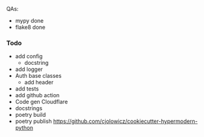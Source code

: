 QAs:

- mypy done
- flake8 done

### Todo

- add config
  - docstring
- add logger
- Auth base classes
  - add header
- add tests
- add github action
- Code gen Cloudflare
- docstrings
- poetry build
- poetry publish
  https://github.com/cjolowicz/cookiecutter-hypermodern-python
